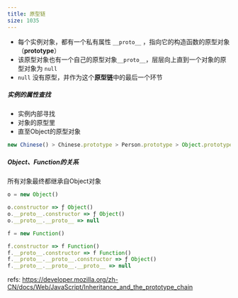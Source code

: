 ```yaml
---
title: 原型链
size: 1035
---
```

- 每个实例对象，都有一个私有属性 `__proto__` ，指向它的构造函数的原型对象（**prototype**）
- 该原型对象也有一个自己的原型对象`__proto__`，层层向上直到一个对象的原型对象为 `null`
- `null` 没有原型，并作为这个**原型链**中的最后一个环节

##### 实例的属性查找

- 实例内部寻找
- 对象的原型里
- 直至Object的原型对象

```javascript
new Chinese() > Chinese.prototype > Person.prototype > Object.prototype > null
```

##### Object、Function的关系

所有对象最终都继承自Object对象

```javascript
o = new Object()

o.constructor => ƒ Object() 
o.__proto__.constructor => ƒ Object() 
o.__proto__.__proto__ => null
```

```javascript
f = new Function()

f.constructor => f Function() 
f.__proto__.constructor => f Function() 
f.__proto__.__proto__.constructor => ƒ Object() 
f.__proto__.__proto__.__proto__ => null
```


refs:
https://developer.mozilla.org/zh-CN/docs/Web/JavaScript/Inheritance_and_the_prototype_chain
